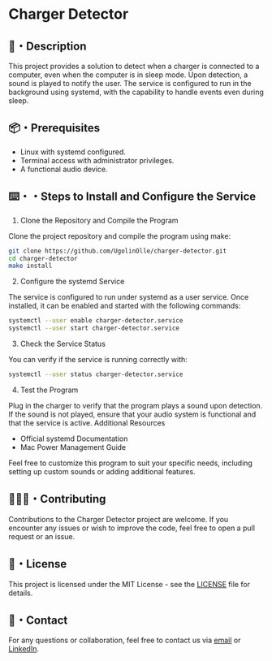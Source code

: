 # Charger Detector

## 📕・Description

This project provides a solution to detect when a charger is connected to a computer, even when the computer is in sleep mode. Upon detection, a sound is played to notify the user. The service is configured to run in the background using systemd, with the capability to handle events even during sleep.

## 📦・Prerequisites

- Linux with systemd configured.
- Terminal access with administrator privileges.
- A functional audio device.

## ⌨️・・Steps to Install and Configure the Service

1. Clone the Repository and Compile the Program

Clone the project repository and compile the program using make:

```bash
git clone https://github.com/UgolinOlle/charger-detector.git
cd charger-detector
make install
```

2. Configure the systemd Service

The service is configured to run under systemd as a user service. Once installed, it can be enabled and started with the following commands:

```bash
systemctl --user enable charger-detector.service
systemctl --user start charger-detector.service
```

3. Check the Service Status

You can verify if the service is running correctly with:

```bash
systemctl --user status charger-detector.service
```

4. Test the Program

Plug in the charger to verify that the program plays a sound upon detection. If the sound is not played, ensure that your audio system is functional and that the service is active.
Additional Resources

- Official systemd Documentation
- Mac Power Management Guide

Feel free to customize this program to suit your specific needs, including setting up custom sounds or adding additional features.

## 🧑‍🤝‍🧑・Contributing

Contributions to the Charger Detector project are welcome. If you encounter any issues or wish to improve the code, feel free to open a pull request or an issue.

## 📑・License

This project is licensed under the MIT License - see the [LICENSE](./LICENSE) file for details.

## 📩・Contact

For any questions or collaboration, feel free to contact us via [email](mailto:hello@ugolin-olle.com) or
[LinkedIn](https://linkedin.com/in/ugolin-olle).
